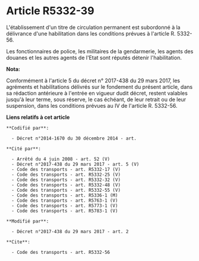 # Article R5332-39

L'établissement d'un titre de circulation permanent est subordonné à la délivrance d'une habilitation dans les conditions
prévues à l'article R. 5332-56. 

Les fonctionnaires de police, les militaires de la gendarmerie, les agents des douanes et les autres agents de l'Etat sont
réputés détenir l'habilitation.

**Nota:**

Conformément à l'article 5 du décret n° 2017-438 du 29 mars 2017, les agréments et habilitations délivrés sur le fondement du
présent article, dans sa rédaction antérieure à l'entrée en vigueur dudit décret, restent valables jusqu'à leur terme, sous
réserve, le cas échéant, de leur retrait ou de leur suspension, dans les conditions prévues au IV de l'article R. 5332-56.

**Liens relatifs à cet article**

	**Codifié par**:

	  - Décret n°2014-1670 du 30 décembre 2014 - art.

	**Cité par**:

	  - Arrêté du 4 juin 2008 - art. 52 (V)
	  - Décret n°2017-438 du 29 mars 2017 - art. 5 (V)
	  - Code des transports - art. R5332-17 (V)
	  - Code des transports - art. R5332-25 (V)
	  - Code des transports - art. R5332-32 (V)
	  - Code des transports - art. R5332-48 (V)
	  - Code des transports - art. R5332-55 (V)
	  - Code des transports - art. R5336-1 (M)
	  - Code des transports - art. R5763-1 (V)
	  - Code des transports - art. R5773-1 (V)
	  - Code des transports - art. R5783-1 (V)

	**Modifié par**:

	  - Décret n°2017-438 du 29 mars 2017 - art. 2

	**Cite**:

	  - Code des transports - art. R5332-56
